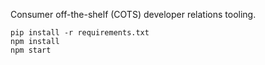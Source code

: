Consumer off-the-shelf (COTS) developer relations tooling.

    pip install -r requirements.txt
    npm install
    npm start
